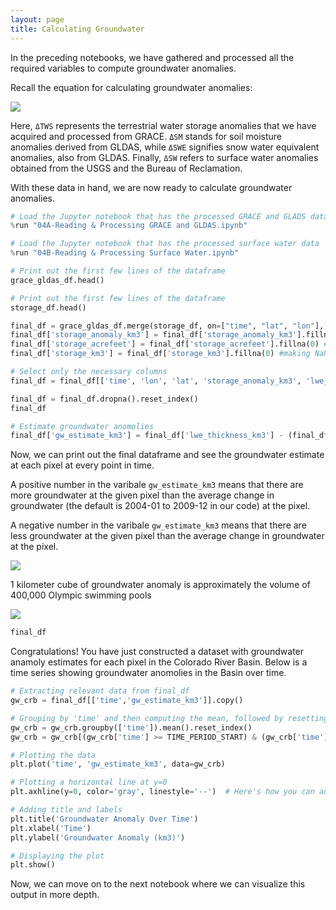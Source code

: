 ```yaml
---
layout: page
title: Calculating Groundwater
---
```


In the preceding notebooks, we have gathered and processed all the required variables to compute groundwater anomalies.

Recall the equation for calculating groundwater anomalies:

<img src="{{site.url }}{{site.baseurl }}/assets/img/gweq.png" />

Here, `ΔTWS` represents the terrestrial water storage anomalies that we have acquired and processed from GRACE. `ΔSM` stands for soil moisture anomalies derived from GLDAS, while `ΔSWE` signifies snow water equivalent anomalies, also from GLDAS. Finally, `ΔSW` refers to surface water anomalies obtained from the USGS and the Bureau of Reclamation.

With these data in hand, we are now ready to calculate groundwater anomalies.

```python
# Load the Jupyter notebook that has the processed GRACE and GLADS data
%run "04A-Reading & Processing GRACE and GLDAS.ipynb"
```

```python
# Load the Jupyter notebook that has the processed surface water data
%run "04B-Reading & Processing Surface Water.ipynb"
```

```python
# Print out the first few lines of the dataframe
grace_gldas_df.head()
```

```python
# Print out the first few lines of the dataframe
storage_df.head()
```

```python
final_df = grace_gldas_df.merge(storage_df, on=["time", "lat", "lon"], how="outer")
final_df['storage_anomaly_km3'] = final_df['storage_anomaly_km3'].fillna(0) #making NaN values 0 for reservoir data
final_df['storage_acrefeet'] = final_df['storage_acrefeet'].fillna(0) #making NaN values 0 for reservoir data
final_df['storage_km3'] = final_df['storage_km3'].fillna(0) #making NaN values 0 for reservoir data

# Select only the necessary columns
final_df = final_df[['time', 'lon', 'lat', 'storage_anomaly_km3', 'lwe_thickness_km3', 'uncertainty_km3', 'SWE_anomaly_km3', 'RM_anomaly_km3']]
```

```python
final_df = final_df.dropna().reset_index()
final_df
```

```python
# Estimate groundwater anomolies
final_df['gw_estimate_km3'] = final_df['lwe_thickness_km3'] - (final_df['SWE_anomaly_km3'] + final_df['RM_anomaly_km3'] + final_df['storage_anomaly_km3'])
```

Now, we can print out the final dataframe and see the groundwater estimate at each pixel at every point in time. 

A positive number in the varibale `gw_estimate_km3` means that there are more groundwater at the given pixel than the average change in groundwater (the default is 2004-01 to 2009-12 in our code) at the pixel.

A negative number in the varibale `gw_estimate_km3` means that there are less groundwater at the given pixel than the average change in groundwater at the pixel.

<img src="{{site.url }}{{site.baseurl }}/assets/img/groundwater_anomaly.png">

1 kilometer cube of groundwater anomaly is approximately the volume of 400,000 Olympic swimming pools

<img src="{{site.url }}{{site.baseurl }}/assets/img/swimming_pool.png">

```python
final_df
```

Congratulations! You have just constructed a dataset with groundwater anamoly estimates for each pixel in the Colorado River Basin. Below is a time series showing groundwater anomolies in the Basin over time.

```python
# Extracting relevant data from final_df
gw_crb = final_df[['time','gw_estimate_km3']].copy()

# Grouping by 'time' and then computing the mean, followed by resetting the index
gw_crb = gw_crb.groupby(['time']).mean().reset_index()
gw_crb = gw_crb[(gw_crb['time'] >= TIME_PERIOD_START) & (gw_crb['time'] <= TIME_PERIOD_END)]

# Plotting the data
plt.plot('time', 'gw_estimate_km3', data=gw_crb)

# Plotting a horizontal line at y=0
plt.axhline(y=0, color='gray', linestyle='--')  # Here's how you can add the line. Adjust color and linestyle as needed.

# Adding title and labels
plt.title('Groundwater Anomaly Over Time')
plt.xlabel('Time')
plt.ylabel('Groundwater Anomaly (km3)')

# Displaying the plot
plt.show()
```

Now, we can move on to the next notebook where we can visualize this output in more depth. 
